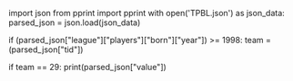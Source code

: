
import json
from pprint import pprint
with open('TPBL.json') as json_data:
    parsed_json = json.load(json_data)


if (parsed_json["league"]["players"]["born"]["year"]) >= 1998:
    team = (parsed_json["tid"])

if team == 29:
    print(parsed_json["value"])
